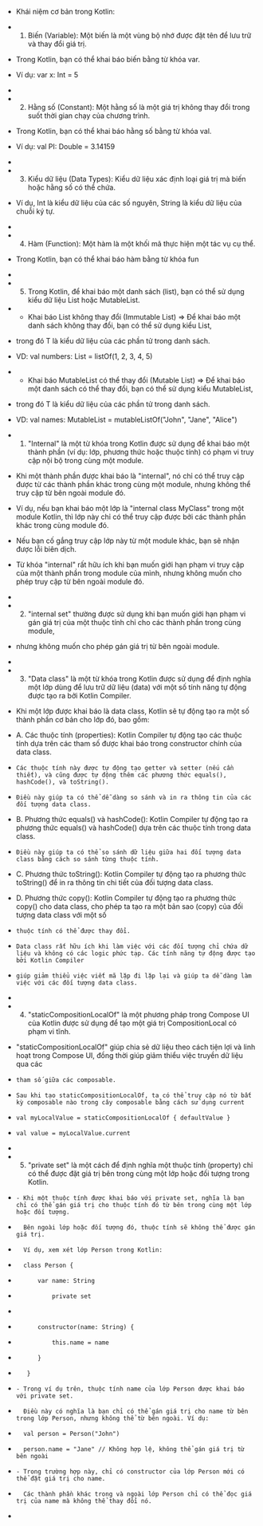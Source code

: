  * Khái niệm cơ bản trong Kotlin:
 *  1. Biến (Variable): Một biến là một vùng bộ nhớ được đặt tên để lưu trữ và thay đổi giá trị.
 *  Trong Kotlin, bạn có thể khai báo biến bằng từ khóa var.
 *  Ví dụ: var x: Int = 5
 *
 *  2. Hằng số (Constant): Một hằng số là một giá trị không thay đổi trong suốt thời gian chạy của chương trình.
 *  Trong Kotlin, bạn có thể khai báo hằng số bằng từ khóa val.
 *  Ví dụ: val PI: Double = 3.14159
 *
 *  3. Kiểu dữ liệu (Data Types): Kiểu dữ liệu xác định loại giá trị mà biến hoặc hằng số có thể chứa.
 *  Ví dụ, Int là kiểu dữ liệu của các số nguyên, String là kiểu dữ liệu của chuỗi ký tự.
 *
 *  4. Hàm (Function): Một hàm là một khối mã thực hiện một tác vụ cụ thể.
 *  Trong Kotlin, bạn có thể khai báo hàm bằng từ khóa fun
 *
 *  5. Trong Kotlin, để khai báo một danh sách (list), bạn có thể sử dụng kiểu dữ liệu List hoặc MutableList.
 *  - Khai báo List không thay đổi (Immutable List) => Để khai báo một danh sách không thay đổi, bạn có thể sử dụng kiểu List<T>,
 *  trong đó T là kiểu dữ liệu của các phần tử trong danh sách.
 *  VD: val numbers: List<Int> = listOf(1, 2, 3, 4, 5)
 *  - Khai báo MutableList có thể thay đổi (Mutable List) => Để khai báo một danh sách có thể thay đổi, bạn có thể sử dụng kiểu MutableList<T>,
 *  trong đó T là kiểu dữ liệu của các phần tử trong danh sách.
 *  VD: val names: MutableList<String> = mutableListOf("John", "Jane", "Alice")

 * 1. "Internal" là một từ khóa trong Kotlin được sử dụng để khai báo một thành phần (ví dụ: lớp, phương thức hoặc thuộc tính) có phạm vi truy cập nội bộ trong cùng một module.
 *   Khi một thành phần được khai báo là "internal", nó chỉ có thể truy cập được từ các thành phần khác trong cùng một module, nhưng không thể truy cập từ bên ngoài module đó.
 *   Ví dụ, nếu bạn khai báo một lớp là "internal class MyClass" trong một module Kotlin, thì lớp này chỉ có thể truy cập được bởi các thành phần khác trong cùng module đó.
 *   Nếu bạn cố gắng truy cập lớp này từ một module khác, bạn sẽ nhận được lỗi biên dịch.
 *   Từ khóa "internal" rất hữu ích khi bạn muốn giới hạn phạm vi truy cập của một thành phần trong module của mình, nhưng không muốn cho phép truy cập từ bên ngoài module đó.
 *
 * 2. "internal set" thường được sử dụng khi bạn muốn giới hạn phạm vi gán giá trị của một thuộc tính chỉ cho các thành phần trong cùng module,
 *    nhưng không muốn cho phép gán giá trị từ bên ngoài module.
 *
 * 3. "Data class" là một từ khóa trong Kotlin được sử dụng để định nghĩa một lớp dùng để lưu trữ dữ liệu (data) với một số tính năng tự động được tạo ra bởi Kotlin Compiler.
 *  Khi một lớp được khai báo là data class, Kotlin sẽ tự động tạo ra một số thành phần cơ bản cho lớp đó, bao gồm:
 *  A. Các thuộc tính (properties): Kotlin Compiler tự động tạo các thuộc tính dựa trên các tham số được khai báo trong constructor chính của data class.
 *     Các thuộc tính này được tự động tạo getter và setter (nếu cần thiết), và cũng được tự động thêm các phương thức equals(), hashCode(), và toString().
 *     Điều này giúp ta có thể dễ dàng so sánh và in ra thông tin của các đối tượng data class.
 *  B. Phương thức equals() và hashCode(): Kotlin Compiler tự động tạo ra phương thức equals() và hashCode() dựa trên các thuộc tính trong data class.
 *     Điều này giúp ta có thể so sánh dữ liệu giữa hai đối tượng data class bằng cách so sánh từng thuộc tính.
 *  C. Phương thức toString(): Kotlin Compiler tự động tạo ra phương thức toString() để in ra thông tin chi tiết của đối tượng data class.
 *  D. Phương thức copy(): Kotlin Compiler tự động tạo ra phương thức copy() cho data class, cho phép ta tạo ra một bản sao (copy) của đối tượng data class với một số
 *     thuộc tính có thể được thay đổi.
 *     Data class rất hữu ích khi làm việc với các đối tượng chỉ chứa dữ liệu và không có các logic phức tạp. Các tính năng tự động được tạo bởi Kotlin Compiler
 *     giúp giảm thiểu việc viết mã lặp đi lặp lại và giúp ta dễ dàng làm việc với các đối tượng data class.
 *
 * 4. "staticCompositionLocalOf" là một phương pháp trong Compose UI của Kotlin được sử dụng để tạo một giá trị CompositionLocal có phạm vi tĩnh.
 *    "staticCompositionLocalOf" giúp chia sẻ dữ liệu theo cách tiện lợi và linh hoạt trong Compose UI, đồng thời giúp giảm thiểu việc truyền dữ liệu qua các
 *     tham số giữa các composable.
 *     Sau khi tạo staticCompositionLocalOf, ta có thể truy cập nó từ bất kỳ composable nào trong cây composable bằng cách sử dụng current
 *     val myLocalValue = staticCompositionLocalOf { defaultValue }
 *     val value = myLocalValue.current
 *
 * 5. "private set" là một cách để định nghĩa một thuộc tính (property) chỉ có thể được đặt giá trị bên trong cùng một lớp hoặc đối tượng trong Kotlin.
 *     - Khi một thuộc tính được khai báo với private set, nghĩa là bạn chỉ có thể gán giá trị cho thuộc tính đó từ bên trong cùng một lớp hoặc đối tượng.
 *       Bên ngoài lớp hoặc đối tượng đó, thuộc tính sẽ không thể được gán giá trị.
 *       Ví dụ, xem xét lớp Person trong Kotlin:
 *       class Person {
 *           var name: String
 *               private set
 *
 *           constructor(name: String) {
 *               this.name = name
 *           }
 *        }
 *     - Trong ví dụ trên, thuộc tính name của lớp Person được khai báo với private set.
 *       Điều này có nghĩa là bạn chỉ có thể gán giá trị cho name từ bên trong lớp Person, nhưng không thể từ bên ngoài. Ví dụ:
 *       val person = Person("John")
 *       person.name = "Jane" // Không hợp lệ, không thể gán giá trị từ bên ngoài
 *     - Trong trường hợp này, chỉ có constructor của lớp Person mới có thể đặt giá trị cho name.
 *       Các thành phần khác trong và ngoài lớp Person chỉ có thể đọc giá trị của name mà không thể thay đổi nó.
 *
